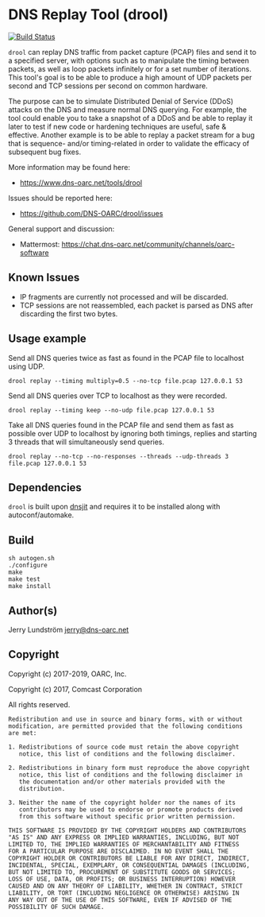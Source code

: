 # DNS Replay Tool (drool)

[![Build Status](https://travis-ci.com/DNS-OARC/drool.svg?branch=develop)](https://travis-ci.com/DNS-OARC/drool)

`drool` can replay DNS traffic from packet capture (PCAP) files and send
it to a specified server, with options such as to manipulate the timing
between packets, as well as loop packets infinitely or for a set number
of iterations. This tool's goal is to be able to produce a high amount
of UDP packets per second and TCP sessions per second on common hardware.

The purpose can be to simulate Distributed Denial of Service (DDoS) attacks
on the DNS and measure normal DNS querying. For example, the tool could
enable you to take a snapshot of a DDoS and be able to replay it later
to test if new code or hardening techniques are useful, safe & effective.
Another example is to be able to replay a packet stream for a
bug that is sequence- and/or timing-related in order to validate the
efficacy of subsequent bug fixes.

More information may be found here:
- https://www.dns-oarc.net/tools/drool

Issues should be reported here:
- https://github.com/DNS-OARC/drool/issues

General support and discussion:
- Mattermost: https://chat.dns-oarc.net/community/channels/oarc-software

## Known Issues

- IP fragments are currently not processed and will be discarded.
- TCP sessions are not reassembled, each packet is parsed as DNS after
  discarding the first two bytes.

## Usage example

Send all DNS queries twice as fast as found in the PCAP file to localhost
using UDP.

```shell
drool replay --timing multiply=0.5 --no-tcp file.pcap 127.0.0.1 53
```

Send all DNS queries over TCP to localhost as they were recorded.

```shell
drool replay --timing keep --no-udp file.pcap 127.0.0.1 53
```

Take all DNS queries found in the PCAP file and send them as fast as possible
over UDP to localhost by ignoring both timings, replies and starting 3 threads
that will simultaneously send queries.

```shell
drool replay --no-tcp --no-responses --threads --udp-threads 3 file.pcap 127.0.0.1 53
```

## Dependencies

`drool` is built upon [dnsjit](https://github.com/DNS-OARC/dnsjit) and
requires it to be installed along with autoconf/automake.

## Build

```
sh autogen.sh
./configure
make
make test
make install
```

## Author(s)

Jerry Lundström <jerry@dns-oarc.net>

## Copyright

Copyright (c) 2017-2019, OARC, Inc.

Copyright (c) 2017, Comcast Corporation

All rights reserved.

```
Redistribution and use in source and binary forms, with or without
modification, are permitted provided that the following conditions
are met:

1. Redistributions of source code must retain the above copyright
   notice, this list of conditions and the following disclaimer.

2. Redistributions in binary form must reproduce the above copyright
   notice, this list of conditions and the following disclaimer in
   the documentation and/or other materials provided with the
   distribution.

3. Neither the name of the copyright holder nor the names of its
   contributors may be used to endorse or promote products derived
   from this software without specific prior written permission.

THIS SOFTWARE IS PROVIDED BY THE COPYRIGHT HOLDERS AND CONTRIBUTORS
"AS IS" AND ANY EXPRESS OR IMPLIED WARRANTIES, INCLUDING, BUT NOT
LIMITED TO, THE IMPLIED WARRANTIES OF MERCHANTABILITY AND FITNESS
FOR A PARTICULAR PURPOSE ARE DISCLAIMED. IN NO EVENT SHALL THE
COPYRIGHT HOLDER OR CONTRIBUTORS BE LIABLE FOR ANY DIRECT, INDIRECT,
INCIDENTAL, SPECIAL, EXEMPLARY, OR CONSEQUENTIAL DAMAGES (INCLUDING,
BUT NOT LIMITED TO, PROCUREMENT OF SUBSTITUTE GOODS OR SERVICES;
LOSS OF USE, DATA, OR PROFITS; OR BUSINESS INTERRUPTION) HOWEVER
CAUSED AND ON ANY THEORY OF LIABILITY, WHETHER IN CONTRACT, STRICT
LIABILITY, OR TORT (INCLUDING NEGLIGENCE OR OTHERWISE) ARISING IN
ANY WAY OUT OF THE USE OF THIS SOFTWARE, EVEN IF ADVISED OF THE
POSSIBILITY OF SUCH DAMAGE.
```
